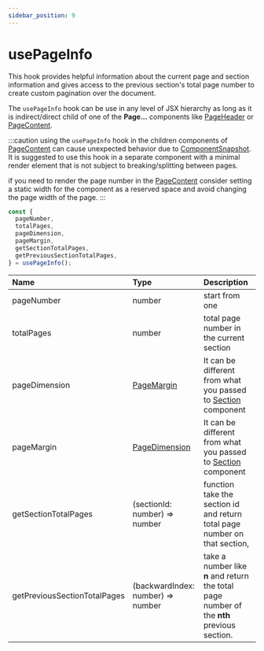 ```yaml
---
sidebar_position: 9
---
```


# usePageInfo

This hook provides helpful information about the current page and section information and gives access to the previous section's total page number to create custom pagination over the document.

The `usePageInfo` hook can be use in any level of JSX hierarchy as long as it is indirect/direct child of one of the **Page...** components like [PageHeader](./page-header) or [PageContent](./page-content.md).

:::caution
using the `usePageInfo` hook in the children components of [PageContent](./page-content.md) can cause unexpected behavior due to [ComponentSnapshot](../../component-snapshot.md). It is suggested to use this hook in a separate component with a minimal render element that is not subject to breaking/splitting between pages.

if you need to render the page number in the [PageContent](./page-content.md) consider setting a static width for the component as a reserved space and avoid changing the page width of the page.
:::

```js
const {
  pageNumber,
  totalPages,
  pageDimension,
  pageMargin,
  getSectionTotalPages,
  getPreviousSectionTotalPages,
} = usePageInfo();
```

| Name                         | Type                               | Description                                                                                |
| :--------------------------- | :--------------------------------- | :----------------------------------------------------------------------------------------- |
| pageNumber                   | number                             | start from one                                                                             |
| totalPages                   | number                             | total page number in the current section                                                   |
| pageDimension                | [PageMargin](../section/#types)    | It can be different from what you passed to [Section](../section) component                |
| pageMargin                   | [PageDimension](../section/#types) | It can be different from what you passed to [Section](../section) component                |
| getSectionTotalPages         | (sectionId: number) => number      | function take the section id and return total page number on that section,                 |
| getPreviousSectionTotalPages | (backwardIndex: number) => number  | take a number like **n** and return the total page number of the **nth** previous section. |
